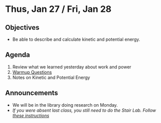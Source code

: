 Thus, Jan 27 / Fri, Jan 28
=================== 
  
Objectives  
------------  
- Be able to describe and calculate kinetic and potential energy.

Agenda    
---------    

1. Review what we learned yesterday about work and power
2. [Warmup Questions](https://avon.schoology.com/page/5607377800)
3. Notes on Kinetic and Potential Energy <sub>

Announcements 
 -------------  
- We will be in the library doing research on Monday.
- *If you were absent last class, you still need to do the Stair Lab.  Follow [these instructions](https://avon.schoology.com/page/5607350453)*
<!--stackedit_data:
eyJoaXN0b3J5IjpbMTE5MzQ5NTgyLC0yOTAwNjkwMTAsLTEwND
gwMDEzNDUsLTc3NzgzOTMyMCw2OTA3NDM5ODgsMjY1NDg5NjA0
LC0xNTUwMzU0MzcsMTEwNjg5MTk0NCwtMTI1ODc5ODk4MCwxNT
kwMDM5MTg4LC0xODA2MjEwNzU2LC0xNDc4NDg4Njc0LC0xNTA2
NzU0MDkzLDEzNDcwNzUyMzYsLTIwMzAzOTA4MTYsLTE5NTY1MD
c1MDcsMTkzNjUwNzMxNSwyMDkyMTg1ODkxLDY5NTM3MzAyMiwx
OTg0ODYxOTQ2XX0=
-->